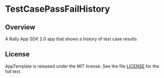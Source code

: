 TestCasePassFailHistory
=========================

## Overview

A Rally App SDK 2.0 app that shows a history of test case results

## License

AppTemplate is released under the MIT license.  See the file [LICENSE](https://raw.github.com/RallyApps/AppTemplate/master/LICENSE) for the full text.
